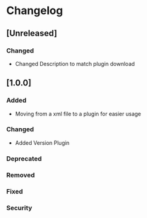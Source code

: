 # Changelog

## [Unreleased]
### Changed
- Changed Description to match plugin download

## [1.0.0]
### Added
- Moving from a xml file to a plugin for easier usage

### Changed
- Added Version Plugin

### Deprecated

### Removed

### Fixed

### Security

